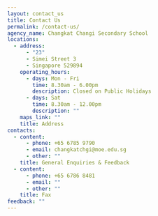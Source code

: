 ```yaml
---
layout: contact_us
title: Contact Us
permalink: /contact-us/
agency_name: Changkat Changi Secondary School
locations:
  - address:
      - "23"
      - Simei Street 3
      - Singapore 529894
    operating_hours:
      - days: Mon - Fri
        time: 8.30am - 6.00pm
        description: Closed on Public Holidays
      - days: Sat
        time: 8.30am - 12.00pm
        description: ""
    maps_link: ""
    title: Address
contacts:
  - content:
      - phone: +65 6785 9790
      - email: changkatchgi@moe.edu.sg
      - other: ""
    title: General Enquiries & Feedback
  - content:
      - phone: +65 6786 8481
      - email: ""
      - other: ""
    title: Fax
feedback: ""
---
```

